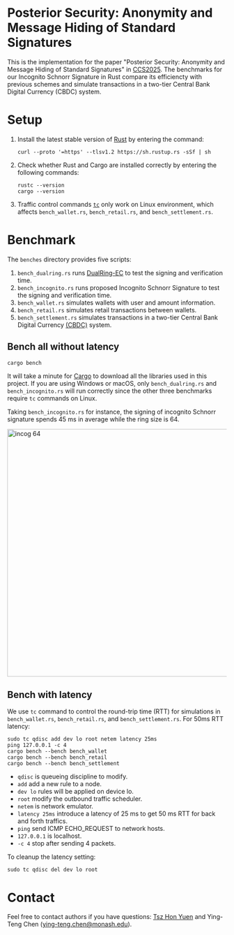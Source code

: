 # Posterior Security: Anonymity and Message Hiding of Standard Signatures

This is the implementation for the paper "Posterior Security: Anonymity and Message Hiding of Standard Signatures" in [CCS2025](https://www.sigsac.org/ccs/CCS2025/). The benchmarks for our Incognito Schnorr Signature in Rust compare its efficiencty with previous schemes and simulate transactions in a two-tier Central Bank Digital Currency (CBDC) system.

# Setup

1. Install the latest stable version of [Rust](https://doc.rust-lang.org/book/ch01-01-installation.html) by entering the command:
   ```
   curl --proto '=https' --tlsv1.2 https://sh.rustup.rs -sSf | sh
   ```
2. Check whether Rust and Cargo are installed correctly by entering the following commands:
   ```
   rustc --version
   cargo --version
   ```
3. Traffic control commands [`tc`](https://man7.org/linux/man-pages/man8/tc.8.html) only work on Linux environment, which affects `bench_wallet.rs`, `bench_retail.rs`, and  `bench_settlement.rs`.

# Benchmark

The `benches` directory provides five scripts:
1. `bench_dualring.rs` runs [DualRing-EC](https://eprint.iacr.org/2021/1213) to test the signing and verification time.
2. `bench_incognito.rs` runs proposed Incognito Schnorr Signature to test the signing and verification time.
3. `bench_wallet.rs` simulates wallets with user and amount information.
4. `bench_retail.rs` simulates retail transactions between wallets.
5. `bench_settlement.rs` simulates transactions in a two-tier Central Bank Digital Currency [(CBDC)](https://www.bis.org/publ/othp57.pdf) system.


## Bench all without latency

```
cargo bench
```
It will take a minute for [Cargo](https://doc.rust-lang.org/book/ch01-03-hello-cargo.html) to download all the libraries used in this project. If you are using Windows or macOS, only `bench_dualring.rs` and `bench_incognito.rs` will run correctly since the other three benchmarks require `tc` commands on Linux.

Taking `bench_incognito.rs` for instance, the signing of incognito Schnorr signature spends 45 ms in average while the ring size is 64.

<img width="567" alt="incog 64" src="https://github.com/user-attachments/assets/68be43c7-452a-4fe8-bd6e-00c44e69d5a9" />


## Bench with latency

We use `tc` command to control the round-trip time (RTT) for simulations in `bench_wallet.rs`, `bench_retail.rs`, and  `bench_settlement.rs`. For 50ms RTT latency:
```
sudo tc qdisc add dev lo root netem latency 25ms
ping 127.0.0.1 -c 4
cargo bench --bench bench_wallet
cargo bench --bench bench_retail
cargo bench --bench bench_settlement
```

- `qdisc` is queueing discipline to modify.
- `add` add a new rule to a node.
- `dev lo` rules will be applied on device lo.
- `root` modify the outbound traffic scheduler.
- `netem` is network emulator.
- `latency 25ms` introduce a latency of 25 ms to get 50 ms RTT for back and forth traffics.
- `ping` send ICMP ECHO_REQUEST to network hosts.
- `127.0.0.1` is localhost.
- `-c 4` stop after sending 4 packets.

To cleanup the latency setting:
```
sudo tc qdisc del dev lo root
```

# Contact

Feel free to contact authors if you have questions:
[Tsz Hon Yuen](https://thyuen.github.io/) and Ying-Teng Chen (ying-teng.chen@monash.edu).
